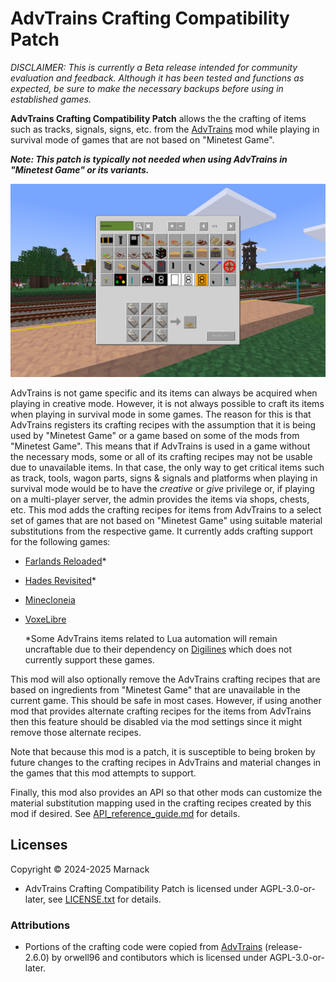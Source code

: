 # AdvTrains Crafting Compatibility Patch

*DISCLAIMER: This is currently a Beta release intended for community evaluation and feedback.  Although it has been tested and functions as expected, be sure to make the necessary backups before using in established games.*

**AdvTrains Crafting Compatibility Patch** allows the the crafting of items such as tracks, signals, signs, etc. from the [AdvTrains](https://content.minetest.net/packages/orwell/advtrains/) mod while playing in survival mode of games that are not based on "Minetest Game".

***Note: This patch is typically not needed when using AdvTrains in "Minetest Game" or its variants.***

![](screenshot.png)

AdvTrains is not game specific and its items can always be acquired when playing in creative mode.  However, it is not always possible to craft its items when playing in survival mode in some games.  The reason for this is that AdvTrains registers its crafting recipes with the assumption that it is being used by "Minetest Game" or a game based on some of the mods from "Minetest Game".  This means that if AdvTrains is used in a game without the necessary mods, some or all of its crafting recipes may not be usable due to unavailable items.  In that case, the only way to get critical items such as track, tools, wagon parts, signs & signals and platforms when playing in survival mode would be to have the *creative* or *give* privilege or, if playing on a multi-player server, the admin provides the items via shops, chests, etc.  This mod adds the crafting recipes for items from AdvTrains to a select set of games that are not based on "Minetest Game" using suitable material substitutions from the respective game.  It currently adds crafting support for the following games:

- [Farlands Reloaded](https://content.minetest.net/packages/wsor4035/farlands_reloaded/)*
- [Hades Revisited](https://content.minetest.net/packages/Wuzzy/hades_revisited/)*
- [Minecloneia](https://content.minetest.net/packages/ryvnf/mineclonia/)
- [VoxeLibre](https://content.minetest.net/packages/Wuzzy/mineclone2/)

	*Some AdvTrains items related to Lua automation will remain uncraftable due to their dependency on [Digilines](https://content.luanti.org/packages/Jeija/digilines/) which does not currently support these games.

This mod will also optionally remove the AdvTrains crafting recipes that are based on ingredients from "Minetest Game" that are unavailable in the current game.  This should be safe in most cases.  However, if using another mod that provides alternate crafting recipes for the items from AdvTrains then this feature should be disabled via the mod settings since it might remove those alternate recipes.

Note that because this mod is a patch, it is susceptible to being broken by future changes to the crafting recipes in AdvTrains and material changes in the games that this mod attempts to support.

Finally, this mod also provides an API so that other mods can customize the material substitution mapping used in the crafting recipes created by this mod if desired.  See [API_reference_guide.md](API_reference_guide.md) for details.

## Licenses

Copyright © 2024-2025 Marnack

- AdvTrains Crafting Compatibility Patch is licensed under AGPL-3.0-or-later, see [LICENSE.txt](LICENSE.txt) for details.

### Attributions

- Portions of the crafting code were copied from [AdvTrains](https://git.bananach.space/advtrains.git/) (release-2.6.0) by orwell96 and contibutors which is licensed under AGPL-3.0-or-later.
